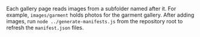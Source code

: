 Each gallery page reads images from a subfolder named after it. For example,
`images/garment` holds photos for the garment gallery. After adding images, run
`node ../generate-manifests.js` from the repository root to refresh the
`manifest.json` files.
